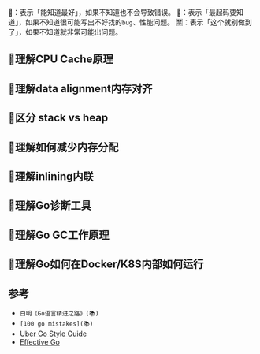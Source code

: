 🌵：表示「能知道最好」，如果不知道也不会导致错误。
🚩：表示「最起码要知道」，如果不知道很可能写出不好找的`bug`、性能问题。
🈲：表示「这个就别做到了」，如果不知道就非常可能出问题。

## 🚩理解CPU Cache原理

## 🚩理解data alignment内存对齐

## 🚩区分 stack vs heap


## 🚩理解如何减少内存分配


## 🚩理解inlining内联


## 🚩理解Go诊断工具


## 🚩理解Go GC工作原理


## 🚩理解Go如何在Docker/K8S内部如何运行

## 参考
* `白明《Go语言精进之路》(📚)`
* `[100 go mistakes](📚)`
* [Uber Go Style Guide](https://github.com/uber-go/guide/blob/master/style.md)
* [Effective Go](https://go.dev/doc/effective_go)